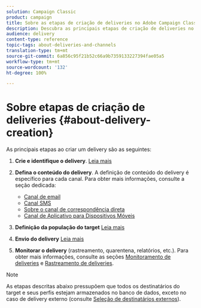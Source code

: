 ```yaml
---
solution: Campaign Classic
product: campaign
title: Sobre as etapas de criação de deliveries no Adobe Campaign Classic
description: Descubra as principais etapas de criação de deliveries no Adobe Campaign Classic.
audience: delivery
content-type: reference
topic-tags: about-deliveries-and-channels
translation-type: tm+mt
source-git-commit: 6a856c95f21b52c66a9b7359133227394fae05a5
workflow-type: tm+mt
source-wordcount: '132'
ht-degree: 100%

---
```



# Sobre etapas de criação de deliveries {#about-delivery-creation}

As principais etapas ao criar um delivery são as seguintes:

1. **Crie e identifique o delivery**. [Leia mais](../../delivery/using/steps-create-and-identify-the-delivery.md)

1. **Defina o conteúdo do delivery**. A definição de conteúdo do delivery é específico para cada canal. Para obter mais informações, consulte a seção dedicada:

   * [Canal de email](../../delivery/using/defining-the-email-content.md)
   * [Canal SMS](../../delivery/using/sms-create.md#defining-the-sms-content)
   * [Sobre o canal de correspondência direta](../../delivery/using/defining-the-direct-mail-content.md)
   * [Canal de Aplicativo para Dispositivos Móveis](../../delivery/using/about-mobile-app-channel.md)

1. **Definição da população do target** [Leia mais](../../delivery/using/steps-defining-the-target-population.md)

1. **Envio do delivery** [Leia mais](../../delivery/using/steps-sending-the-delivery.md)

1. **Monitorar o delivery** (rastreamento, quarentena, relatórios, etc.). Para obter mais informações, consulte as seções [Monitoramento de deliveries](../../delivery/using/about-delivery-monitoring.md) e [Rastreamento de deliveries](../../delivery/using/about-message-tracking.md).

>[!NOTE]
>
>As etapas descritas abaixo pressupõem que todos os destinatários do target e seus perfis estejam armazenados no banco de dados, exceto no caso de delivery externo (consulte [Seleção de destinatários externos](../../delivery/using/steps-defining-the-target-population.md#selecting-external-recipients)).
